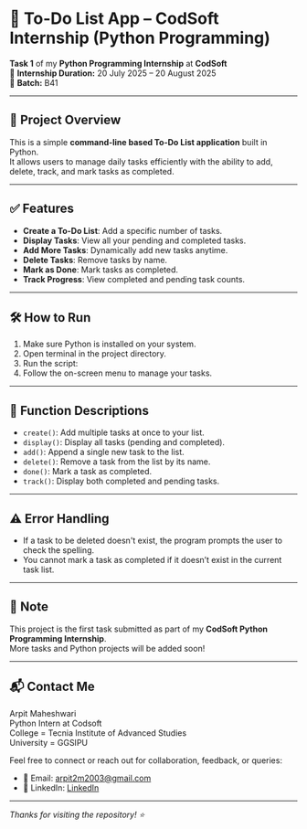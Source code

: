 # 📝 To-Do List App – CodSoft Internship (Python Programming)

**Task 1** of my **Python Programming Internship** at **CodSoft**  
📅 **Internship Duration:** 20 July 2025 – 20 August 2025  
🔢 **Batch:** B41

---

## 🚀 Project Overview

This is a simple **command-line based To-Do List application** built in Python.  
It allows users to manage daily tasks efficiently with the ability to add, delete, track, and mark tasks as completed.

---

## ✅ Features

- **Create a To-Do List**: Add a specific number of tasks.
- **Display Tasks**: View all your pending and completed tasks.
- **Add More Tasks**: Dynamically add new tasks anytime.
- **Delete Tasks**: Remove tasks by name.
- **Mark as Done**: Mark tasks as completed.
- **Track Progress**: View completed and pending task counts.

---

## 🛠 How to Run

1. Make sure Python is installed on your system.
2. Open terminal in the project directory.
3. Run the script:
4. Follow the on-screen menu to manage your tasks.

---

## 🧠 Function Descriptions

- `create()`: Add multiple tasks at once to your list.
- `display()`: Display all tasks (pending and completed).
- `add()`: Append a single new task to the list.
- `delete()`: Remove a task from the list by its name.
- `done()`: Mark a task as completed.
- `track()`: Display both completed and pending tasks.

---

## ⚠️ Error Handling

- If a task to be deleted doesn't exist, the program prompts the user to check the spelling.
- You cannot mark a task as completed if it doesn’t exist in the current task list.

---

## 📌 Note

This project is the first task submitted as part of my **CodSoft Python Programming Internship**.  
More tasks and Python projects will be added soon!

---

## 📬 Contact Me

Arpit Maheshwari      
Python Intern at Codsoft       
College = Tecnia Institute of Advanced Studies     
University = GGSIPU    

Feel free to connect or reach out for collaboration, feedback, or queries:

- 📧 Email: arpit2m2003@gmail.com
- 💼 LinkedIn: [LinkedIn]( www.linkedin.com/in/arpit-maheshwari-664392370 )

---

_Thanks for visiting the repository! ⭐_
